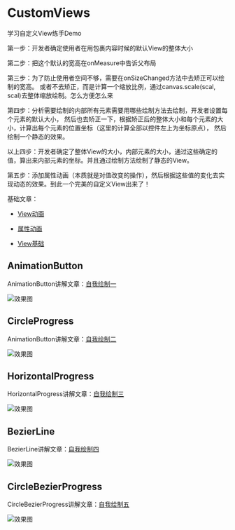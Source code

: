 # CustomViews

学习自定义View练手Demo

第一步：开发者确定使用者在用包裹内容时候的默认View的整体大小

第二步：把这个默认的宽高在onMeasure中告诉父布局

第三步：为了防止使用者空间不够，需要在onSizeChanged方法中去矫正可以绘制的宽高。
或者不去矫正，而是计算一个缩放比例，通过canvas.scale(scal, scal)去整体缩放绘制。怎么方便怎么来

第四步：分析需要绘制的内部所有元素需要用哪些绘制方法去绘制，开发者设置每个元素的默认大小，
然后也去矫正一下，根据矫正后的整体大小和每个元素的大小，计算出每个元素的位置坐标（这里的计算全部以控件左上为坐标原点），
然后绘制一个静态的效果。

以上四步：开发者确定了整体View的大小，内部元素的大小，通过这些确定的值，算出来内部元素的坐标。并且通过绘制方法绘制了静态的View。

第五步：添加属性动画（本质就是对值改变的操作），然后根据这些值的变化去实现动态的效果。到此一个完美的自定义View出来了！


基础文章：
* [View动画](https://juejin.im/post/5b3583016fb9a00e9e59de93)

* [属性动画](https://juejin.im/post/5b39839bf265da5984520621)

* [View基础](https://juejin.im/post/5b3b2c986fb9a04fb212855d)

AnimationButton
-------------
AnimationButton讲解文章：[自我绘制一](https://juejin.im/post/5b3f2ee1518825196b01bde7)

![效果图](https://user-gold-cdn.xitu.io/2018/7/9/1647e81d16e4bae2?imageslim)

CircleProgress
-------------
AnimationButton讲解文章：[自我绘制二](https://juejin.im/post/5b446378e51d45195b335578)

![效果图](https://user-gold-cdn.xitu.io/2018/7/10/1648324fbbd8f353?imageslim)

HorizontalProgress
------------
HorizontalProgress讲解文章：[自我绘制三](https://juejin.im/post/5b455b736fb9a04fad3a0073)

![效果图](https://user-gold-cdn.xitu.io/2018/7/11/164881b37140c40f?imageslim)

BezierLine
------------
BezierLine讲解文章：[自我绘制四](https://juejin.im/post/5b45b80cf265da0f894b5588)

![效果图](https://user-gold-cdn.xitu.io/2018/7/12/1648d887f158f59a?imageslim)

CircleBezierProgress
------------
CircleBezierProgress讲解文章：[自我绘制五](https://juejin.im/post/5b4851b1e51d4519634fa95d)

![效果图](https://user-gold-cdn.xitu.io/2018/7/13/1649283363b86013?imageslim)